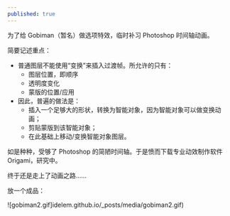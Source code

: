 ```yaml
---
published: true
---
```

为了给 Gobiman（暂名）做选项特效，临时补习 Photoshop 时间轴动画。

简要记述重点：

- 普通图层不能使用“变换”来插入过渡帧。所允许的只有：
	- 图层位置，即顺序
    - 透明度变化
    - 蒙版的位置/应用
- 因此，普遍的做法是：
	- 插入一个足够大的形状，转换为智能对象，因为智能对象可以做变换动画；
    - 剪贴蒙版到该智能对象；
    - 在此基础上移动/变换智能对象图层。

如是种种，受够了 Photoshop 的简陋时间轴。于是愤而下载专业动效制作软件 Origami，研究中。

终于还是走上了动画之路……

放一个成品：

![gobiman2.gif]idelem.github.io/_posts/media/gobiman2.gif)
